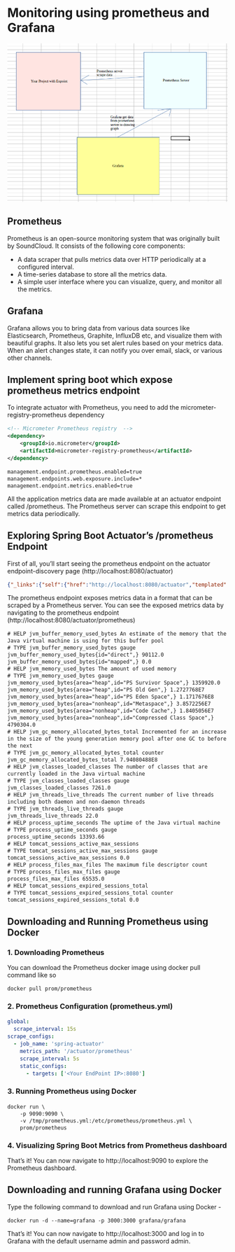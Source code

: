 # Monitoring using prometheus and Grafana

![Overview](./overview.png)

## Prometheus
Prometheus is an open-source monitoring system that was originally built by SoundCloud. It consists of the following core components:
+ A data scraper that pulls metrics data over HTTP periodically at a configured interval.
+ A time-series database to store all the metrics data.
+ A simple user interface where you can visualize, query, and monitor all the metrics.

## Grafana
Grafana allows you to bring data from various data sources like Elasticsearch, Prometheus, Graphite, InfluxDB etc, and visualize them with beautiful graphs.
It also lets you set alert rules based on your metrics data. When an alert changes state, it can notify you over email, slack, or various other channels.

## Implement spring boot which expose prometheus metrics endpoint
To integrate actuator with Prometheus, you need to add the micrometer-registry-prometheus dependency
```xml
<!-- Micrometer Prometheus registry  -->
<dependency>
	<groupId>io.micrometer</groupId>
	<artifactId>micrometer-registry-prometheus</artifactId>
</dependency>
```
```
management.endpoint.prometheus.enabled=true
management.endpoints.web.exposure.include=*
management.endpoint.metrics.enabled=true
```
All the application metrics data are made available at an actuator endpoint called /prometheus. The Prometheus server can scrape this endpoint to get metrics data periodically.

## Exploring Spring Boot Actuator’s /prometheus Endpoint
First of all, you’ll start seeing the prometheus endpoint on the actuator endpoint-discovery page (http://localhost:8080/actuator)
```json
{"_links":{"self":{"href":"http://localhost:8080/actuator","templated":false},"beans":{"href":"http://localhost:8080/actuator/beans","templated":false},"caches-cache":{"href":"http://localhost:8080/actuator/caches/{cache}","templated":true},"caches":{"href":"http://localhost:8080/actuator/caches","templated":false},"health":{"href":"http://localhost:8080/actuator/health","templated":false},"health-path":{"href":"http://localhost:8080/actuator/health/{*path}","templated":true},"info":{"href":"http://localhost:8080/actuator/info","templated":false},"conditions":{"href":"http://localhost:8080/actuator/conditions","templated":false},"configprops":{"href":"http://localhost:8080/actuator/configprops","templated":false},"env-toMatch":{"href":"http://localhost:8080/actuator/env/{toMatch}","templated":true},"env":{"href":"http://localhost:8080/actuator/env","templated":false},"loggers":{"href":"http://localhost:8080/actuator/loggers","templated":false},"loggers-name":{"href":"http://localhost:8080/actuator/loggers/{name}","templated":true},"heapdump":{"href":"http://localhost:8080/actuator/heapdump","templated":false},"threaddump":{"href":"http://localhost:8080/actuator/threaddump","templated":false},"prometheus":{"href":"http://localhost:8080/actuator/prometheus","templated":false},"metrics":{"href":"http://localhost:8080/actuator/metrics","templated":false},"metrics-requiredMetricName":{"href":"http://localhost:8080/actuator/metrics/{requiredMetricName}","templated":true},"scheduledtasks":{"href":"http://localhost:8080/actuator/scheduledtasks","templated":false},"mappings":{"href":"http://localhost:8080/actuator/mappings","templated":false}}}
```

The prometheus endpoint exposes metrics data in a format that can be scraped by a Prometheus server. You can see the exposed metrics data by navigating to the prometheus endpoint (http://localhost:8080/actuator/prometheus)
```t
# HELP jvm_buffer_memory_used_bytes An estimate of the memory that the Java virtual machine is using for this buffer pool
# TYPE jvm_buffer_memory_used_bytes gauge
jvm_buffer_memory_used_bytes{id="direct",} 90112.0
jvm_buffer_memory_used_bytes{id="mapped",} 0.0
# HELP jvm_memory_used_bytes The amount of used memory
# TYPE jvm_memory_used_bytes gauge
jvm_memory_used_bytes{area="heap",id="PS Survivor Space",} 1359920.0
jvm_memory_used_bytes{area="heap",id="PS Old Gen",} 1.2727768E7
jvm_memory_used_bytes{area="heap",id="PS Eden Space",} 1.1717676E8
jvm_memory_used_bytes{area="nonheap",id="Metaspace",} 3.8572256E7
jvm_memory_used_bytes{area="nonheap",id="Code Cache",} 1.8405056E7
jvm_memory_used_bytes{area="nonheap",id="Compressed Class Space",} 4790304.0
# HELP jvm_gc_memory_allocated_bytes_total Incremented for an increase in the size of the young generation memory pool after one GC to before the next
# TYPE jvm_gc_memory_allocated_bytes_total counter
jvm_gc_memory_allocated_bytes_total 7.94080488E8
# HELP jvm_classes_loaded_classes The number of classes that are currently loaded in the Java virtual machine
# TYPE jvm_classes_loaded_classes gauge
jvm_classes_loaded_classes 7261.0
# HELP jvm_threads_live_threads The current number of live threads including both daemon and non-daemon threads
# TYPE jvm_threads_live_threads gauge
jvm_threads_live_threads 22.0
# HELP process_uptime_seconds The uptime of the Java virtual machine
# TYPE process_uptime_seconds gauge
process_uptime_seconds 13393.66
# HELP tomcat_sessions_active_max_sessions  
# TYPE tomcat_sessions_active_max_sessions gauge
tomcat_sessions_active_max_sessions 0.0
# HELP process_files_max_files The maximum file descriptor count
# TYPE process_files_max_files gauge
process_files_max_files 65535.0
# HELP tomcat_sessions_expired_sessions_total  
# TYPE tomcat_sessions_expired_sessions_total counter
tomcat_sessions_expired_sessions_total 0.0
```
## Downloading and Running Prometheus using Docker
### 1. Downloading Prometheus
You can download the Prometheus docker image using docker pull command like so
```
docker pull prom/prometheus
```
### 2. Prometheus Configuration (prometheus.yml)
```yaml
global:
  scrape_interval: 15s
scrape_configs:
  - job_name: 'spring-actuator'
    metrics_path: '/actuator/prometheus'
    scrape_interval: 5s
    static_configs:
      - targets: ['<Your EndPoint IP>:8080']
```
### 3. Running Prometheus using Docker
```docker
docker run \
    -p 9090:9090 \
    -v /tmp/prometheus.yml:/etc/prometheus/prometheus.yml \
    prom/prometheus
```

### 4. Visualizing Spring Boot Metrics from Prometheus dashboard
That’s it! You can now navigate to http://localhost:9090 to explore the Prometheus dashboard.

## Downloading and running Grafana using Docker
Type the following command to download and run Grafana using Docker -

```
docker run -d --name=grafana -p 3000:3000 grafana/grafana 
```

That’s it! You can now navigate to http://localhost:3000 and log in to Grafana with the default username admin and password admin.
